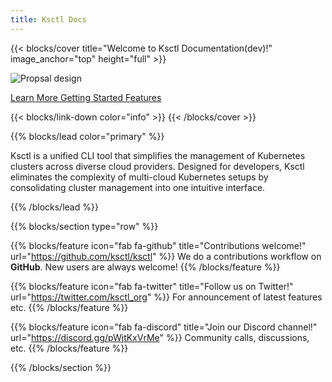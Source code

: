 ```yaml
---
title: Ksctl Docs
---
```


{{< blocks/cover title="Welcome to Ksctl Documentation(dev)!" image_anchor="top" height="full" >}}

![Propsal design](/img/ksctl-logo.svg)

<a class="btn btn-lg btn-primary me-3 mb-4" href="docs/">
  Learn More <i class="fas fa-arrow-alt-circle-right ms-2"></i>
</a>
<a class="btn btn-lg btn-secondary me-3 mb-4" href="docs/getting-started/">
  Getting Started <i class="fab fa-github ms-2 "></i>
</a>
</a>
<a class="btn btn-lg btn-secondary me-3 mb-4" href="docs/features/">
  Features <i class="fa-sharp-duotone fa-solid fa-feather"></i>
</a>


{{< blocks/link-down color="info" >}}
{{< /blocks/cover >}}

{{% blocks/lead color="primary" %}}

Ksctl is a unified CLI tool that simplifies the management of Kubernetes clusters across diverse cloud providers. Designed for developers, Ksctl eliminates the complexity of multi-cloud Kubernetes setups by consolidating cluster management into one intuitive interface.

{{% /blocks/lead %}}

<!-- for the icons refer https://fontawesome.com/ -->

<!-- {{% blocks/section %}} -->
<!-- Problems in the Ecosystem -->
<!-- {.h1 .text-center} -->
<!---->
<!-- **Limited Customizability** -->
<!-- {.text-center} -->
<!---->
<!---->
<!-- **Multiple CLI Tools thus causing fragmentation** -->
<!-- {.text-center} -->
<!---->
<!-- **Users becomming dependent on a lot of tools instead of using a single tool** -->
<!-- {.text-center} -->
<!-- {{% /blocks/section %}} -->
<!---->
<!---->
<!---->
<!-- {{% blocks/section color="dark" type="row" %}} -->
<!-- {{% blocks/feature icon="fa-gauge-high" title="Fast" %}} -->
<!-- Creates Cloud-Managed or Self-managed HA cluster ~5 minutes -->
<!-- {{% /blocks/feature %}} -->
<!---->
<!-- {{% blocks/feature icon="fa-feather-pointed" title="Fast" %}} -->
<!-- No Dependencies. -->
<!-- Install and Ready to go! -->
<!-- {{% /blocks/feature %}} -->
<!---->
<!-- {{% blocks/feature icon="fa-wrench" title="Customizability" %}} -->
<!-- From Managed to Self-Managed -->
<!---->
<!-- From CNI Plugins to Pre-installed apps -->
<!-- {{% /blocks/feature %}} -->
<!---->
<!---->
<!-- {{% /blocks/section %}} -->
<!---->
<!---->

{{% blocks/section type="row" %}}

{{% blocks/feature icon="fab fa-github" title="Contributions welcome!"
    url="https://github.com/ksctl/ksctl" %}}
We do a contributions workflow on **GitHub**. New users are always welcome!
{{% /blocks/feature %}}

{{% blocks/feature icon="fab fa-twitter" title="Follow us on Twitter!"
    url="https://twitter.com/ksctl_org" %}}
For announcement of latest features etc.
{{% /blocks/feature %}}

{{% blocks/feature icon="fab fa-discord" title="Join our Discord channel!"
    url="https://discord.gg/pWjtKxVrMe" %}}
Community calls, discussions, etc.
{{% /blocks/feature %}}

{{% /blocks/section %}}
